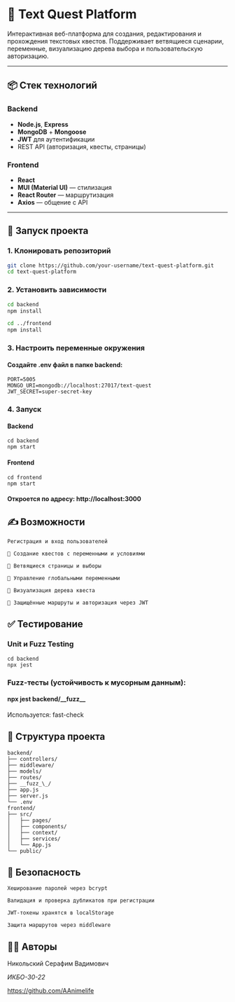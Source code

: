 # 🧩 Text Quest Platform

Интерактивная веб-платформа для создания, редактирования и прохождения текстовых квестов. Поддерживает ветвящиеся сценарии, переменные, визуализацию дерева выбора и пользовательскую авторизацию.

---

## 📦 Стек технологий

### Backend
- **Node.js**, **Express**
- **MongoDB** + **Mongoose**
- **JWT** для аутентификации
- REST API (авторизация, квесты, страницы)

### Frontend
- **React**
- **MUI (Material UI)** — стилизация
- **React Router** — маршрутизация
- **Axios** — общение с API

---

## 🚀 Запуск проекта

### 1. Клонировать репозиторий

```bash
git clone https://github.com/your-username/text-quest-platform.git
cd text-quest-platform
```
### 2. Установить зависимости

```bash
cd backend
npm install

cd ../frontend
npm install
```
### 3. Настроить переменные окружения

#### Создайте .env файл в папке backend:

```
PORT=5005
MONGO_URI=mongodb://localhost:27017/text-quest
JWT_SECRET=super-secret-key
```
### 4. Запуск
#### Backend
```
cd backend
npm start
```
#### Frontend
```
cd frontend
npm start
```

#### Откроется по адресу: http://localhost:3000
## ✍ Возможности

    Регистрация и вход пользователей

    📖 Создание квестов с переменными и условиями

    🧭 Ветвящиеся страницы и выборы

    🧠 Управление глобальными переменными

    🌳 Визуализация дерева квеста

    🔐 Защищённые маршруты и авторизация через JWT

## ✅ Тестирование
### Unit и Fuzz Testing
```
cd backend
npx jest
```
### Fuzz-тесты (устойчивость к мусорным данным):

#### npx jest backend/\_\_fuzz\_\_

Используется: fast-check
## 📁 Структура проекта
    backend/
    ├── controllers/
    ├── middleware/
    ├── models/
    ├── routes/
    ├── __fuzz_\_/       
    ├── app.js
    ├── server.js
    └── .env
    frontend/
    ├── src/
    │   ├── pages/
    │   ├── components/
    │   ├── context/
    │   ├── services/
    │   └── App.js
    └── public/


## 🔐 Безопасность

    Хеширование паролей через bcrypt

    Валидация и проверка дубликатов при регистрации

    JWT-токены хранятся в localStorage

    Защита маршрутов через middleware

## 👨‍💻 Авторы

Никольский Серафим Вадимович

*ИКБО-30-22*

https://github.com/AAnimelife
    
